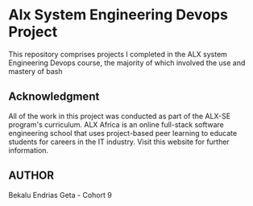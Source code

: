 # Alx System Engineering Devops Project

This repository comprises projects I completed in the ALX system Engineering Devops course, the majority of which involved the use and mastery of bash

## Acknowledgment

All of the work in this project was conducted as part of the ALX-SE program's curriculum. ALX Africa is an online full-stack software engineering school that uses project-based peer learning to educate students for careers in the IT industry. Visit this website for further information.

## AUTHOR

Bekalu Endrias Geta - Cohort 9
